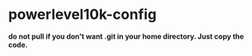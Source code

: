# powerlevel10k-config

**do not pull if you don't want .git in your home directory. Just copy the code.**
